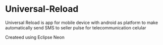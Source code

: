 # Universal-Reload
Universal Reload is app for mobile device with android as platform to make automatically send SMS to seller pulse for telecommunication celular

Createed using Eclipse Neon
